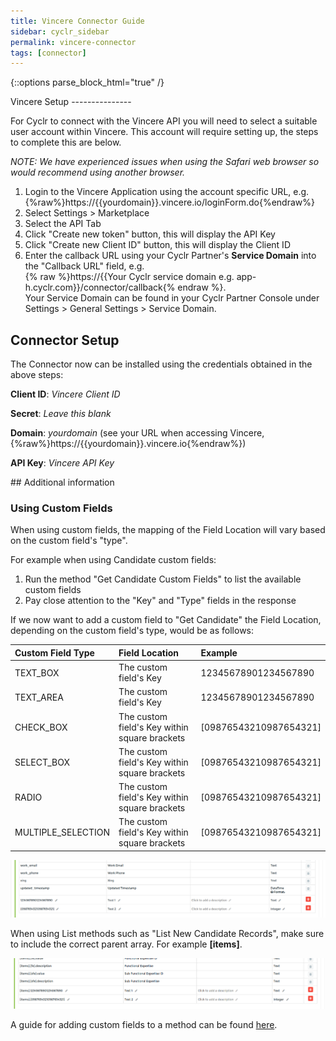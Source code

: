 ```yaml
---
title: Vincere Connector Guide
sidebar: cyclr_sidebar
permalink: vincere-connector
tags: [connector]
---
```

{::options parse_block_html="true" /}
<section class="card">
Vincere Setup
---------------

For Cyclr to connect with the Vincere API you will need to select a suitable user account within Vincere. This account will require setting up, the steps to complete this are below.

_NOTE: We have experienced issues when using the Safari web browser so would recommend using another browser._

1. Login to the Vincere Application using the account specific URL, e.g. {%raw%}https://{{yourdomain}}.vincere.io/loginForm.do{%endraw%}
2. Select Settings > Marketplace
3. Select the API Tab
4. Click "Create new token" button, this will display the API Key
5. Click "Create new Client ID" button, this will display the Client ID
6. Enter the callback URL using your Cyclr Partner's **Service Domain** into the "Callback URL" field, e.g. <br /> {% raw %}https://{{Your Cyclr service domain e.g. app-h.cyclr.com}}/connector/callback{% endraw %}. <br /> Your Service Domain can be found in your Cyclr Partner Console under Settings > General Settings > Service Domain.


Connector Setup
---------------

The Connector now can be installed using the credentials obtained in the above steps:

**Client ID**: _Vincere Client ID_

**Secret**: _Leave this blank_

**Domain**:  _yourdomain_ (see your URL when accessing Vincere, {%raw%}https://{{yourdomain}}.vincere.io{%endraw%})

**API Key**: _Vincere API Key_

</section>
<section class="card">
## Additional information

### Using Custom Fields

When using custom fields, the mapping of the Field Location will vary based on the custom field's "type".

For example when using Candidate custom fields:

1. Run the method "Get Candidate Custom Fields" to list the available custom fields
2. Pay close attention to the "Key" and "Type" fields in the response

If we now want to add a custom field to "Get Candidate" the Field Location, depending on the custom field's type, would be as follows:

| Custom Field Type  | Field Location                                | Example                |
| :----------------- | :-------------------------------------------- | :--------------------- |
| TEXT_BOX           | The custom field's Key                        | 12345678901234567890   |
| TEXT_AREA          | The custom field's Key                        | 12345678901234567890   |
| CHECK_BOX          | The custom field's Key within square brackets | [09876543210987654321] |
| SELECT_BOX         | The custom field's Key within square brackets | [09876543210987654321] |
| RADIO              | The custom field's Key within square brackets | [09876543210987654321] |
| MULTIPLE_SELECTION | The custom field's Key within square brackets | [09876543210987654321] |

   ![custom fields for get methods](./images/vincere_custom_fields_1.png)

When using List methods such as "List New Candidate Records", make sure to include the correct parent array. For example **[items]**.

   ![custom fields for list methods](./images/vincere_custom_fields_2.png)
   
A guide for adding custom fields to a method can be found [here](https://docs.cyclr.com/adding-custom-fields).

</section>
